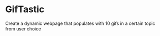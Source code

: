 # GifTastic
Create a dynamic webpage that populates with 10 gifs in a certain topic from user choice
